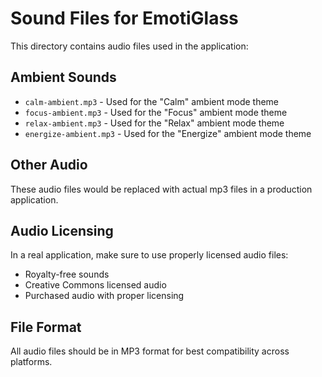 # Sound Files for EmotiGlass

This directory contains audio files used in the application:

## Ambient Sounds

- `calm-ambient.mp3` - Used for the "Calm" ambient mode theme
- `focus-ambient.mp3` - Used for the "Focus" ambient mode theme
- `relax-ambient.mp3` - Used for the "Relax" ambient mode theme
- `energize-ambient.mp3` - Used for the "Energize" ambient mode theme

## Other Audio

These audio files would be replaced with actual mp3 files in a production application.

## Audio Licensing

In a real application, make sure to use properly licensed audio files:
- Royalty-free sounds
- Creative Commons licensed audio
- Purchased audio with proper licensing

## File Format

All audio files should be in MP3 format for best compatibility across platforms. 